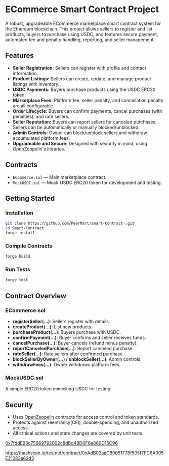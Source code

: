  # ECommerce Smart Contract Project

A robust, upgradeable ECommerce marketplace smart contract system for the Ethereum blockchain. This project allows sellers to register and list products, buyers to purchase using USDC, and features secure payment, automated fee and penalty handling, reporting, and seller management.

## Features

- **Seller Registration:** Sellers can register with profile and contact information.
- **Product Listings:** Sellers can create, update, and manage product listings with inventory.
- **USDC Payments:** Buyers purchase products using the USDC ERC20 token.
- **Marketplace Fees:** Platform fee, seller penalty, and cancellation penalty are all configurable.
- **Order Lifecycle:** Buyers can confirm payments, cancel purchases (with penalties), and rate sellers.
- **Seller Reputation:** Buyers can report sellers for canceled purchases. Sellers can be automatically or manually blocked/unblocked.
- **Admin Controls:** Owner can block/unblock sellers and withdraw accumulated platform fees.
- **Upgradeable and Secure:** Designed with security in mind, using OpenZeppelin's libraries.

## Contracts

- `ECommerce.sol` — Main marketplace contract.
- `MockUSDC.sol` — Mock USDC ERC20 token for development and testing.

## Getting Started

### Installation

```bash
git clone https://github.com/PeerMart/Smart-Contract-.git
cd Smart-Contract
forge install
```

### Compile Contracts

```bash
forge build
```

### Run Tests

```bash
forge test
```


## Contract Overview

### ECommerce.sol

- **registerSeller(...)**: Sellers register with details.
- **createProduct(...)**: List new products.
- **purchaseProduct(...)**: Buyers purchase with USDC.
- **confirmPayment(...)**: Buyer confirms and seller receives funds.
- **cancelPurchase(...)**: Buyer cancels (refund minus penalty).
- **reportCanceledPurchase(...)**: Report canceled purchase.
- **rateSeller(...)**: Rate sellers after confirmed purchase.
- **blockSellerByOwner(...) / unblockSeller(...)**: Admin controls.
- **withdrawFees(...)**: Owner withdraws platform fees.

### MockUSDC.sol

A simple ERC20 token mimicking USDC for testing.

## Security

- Uses [OpenZeppelin](https://openzeppelin.com/) contracts for access control and token standards.
- Protects against reentrancy(CEI), double-spending, and unauthorized access.
- All critical actions and state changes are covered by unit tests.

 

[0x7fddE93c75669792002c8dBd49D0F6e869D15C96](https://hashscan.io/testnet/contract/0x7fddE93c75669792002c8dBd49D0F6e869D15C96/)

https://hashscan.io/testnet/contract/0xAdB02aaC89051778f505f7FC6A905E21283a62d3